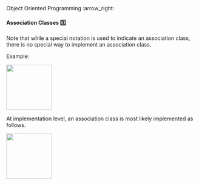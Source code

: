 <link rel="stylesheet" href="{{baseUrl}}/css/textbook.css">

<div class="website-content">

<div id="path">Object Oriented Programming :arrow_right: </div>

<div id="title">

#### Association Classes :three:

</div>

<div id="body">

<dynamic-panel src="../../oopDesign/associations/associationClasses/embed.md" header="OOP: Associations: Association Classes" is-open></dynamic-panel>

<p/>

Note that while a special notation is used to indicate an association class, there is no special way to implement an association class.

<tip-box>

Example:

<img src="{{baseUrl}}/oopImplementation/associationClasses/images/manWoman.png" height="120" />
<p/>

At implementation level, an association class is most likely implemented as follows.

<img src="{{baseUrl}}/oopImplementation/associationClasses/images/manWomanImplementation.png" height="120" />
<p/>

</tip-box>

</div>

<div id="extras">

<include src="exercises.md" />

<div>

</div>

